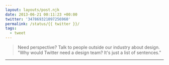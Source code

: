 ```yaml
---
layout: layouts/post.njk
date: 2013-06-21 00:11:23 +00:00
twitter: '347869321097256960'
permalink: /status/{{ twitter }}/
tags: 
  - tweet
---
```


> Need perspective? Talk to people outside our industry about design. "Why would Twitter need a design team? It's just a list of sentences."

---
